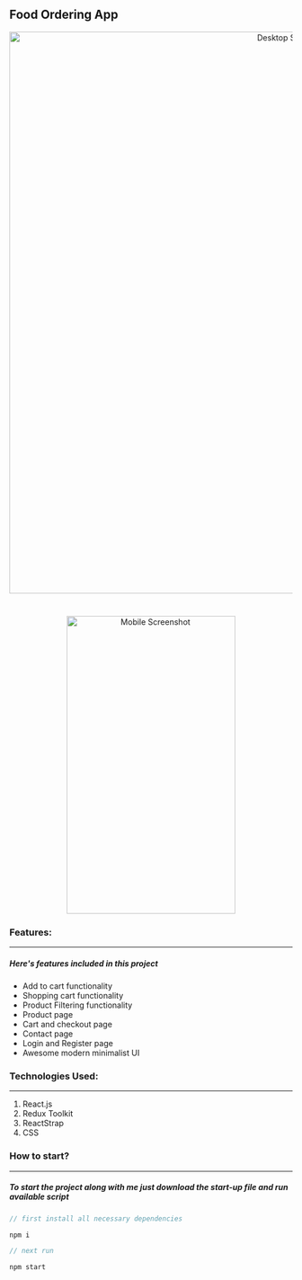 ## Food Ordering App
<p align="center">
  <img src="https://i.imgur.com/sRie711.png" alt="Desktop Screenshot" width="1000" style="margin-bottom: 20px;">
  <br>
  <img src="https://i.imgur.com/qfiPNLM.png" alt="Mobile Screenshot" height="530" width="300" style="margin-top: 20px;">
</p>




### Features:

---

##### Here's features included in this project

- Add to cart functionality
- Shopping cart functionality
- Product Filtering functionality
- Product page
- Cart and checkout page
- Contact page
- Login and Register page
- Awesome modern minimalist UI

### Technologies Used:

---

1. React.js
2. Redux Toolkit
3. ReactStrap
4. CSS

### How to start?

---

##### To start the project along with me just download the start-up file and run available script

```javascript
// first install all necessary dependencies

npm i

// next run

npm start

```
